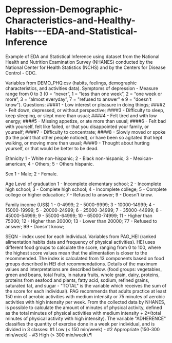# Depression-Demographic-Characteristics-and-Healthy-Habits---EDA-and-Statistical-Inference
Example of EDA and Statistical Inference using dataset from the National Health and Nutrition Examination Survey (NHANES) conducted by the National Center for Health Statistics (NCHS) and by the Centers for Disease Control - CDC.

Variables from DEMO_PHQ.csv (habits, feelings, demographic characteristics, and activities data).
Symptoms of depression - Measure range from 0 to 3 (0 = “never”, 1 = “less than one week”, 2 = “one week or more”, 3 = “almost everyday”, 7 = "refused to answer" e 9 = "doesn't know").
Questions:
####1 - Low interest or pleasure in doing things; ####2 - Felt down, depressed, or without perspective; ####3 - Difficulty to sleep, keep sleeping, or slept more than usual; ####4 - Felt tired and with low energy; ####5 - Missing appetize, or ate more than usual; ####6 - Felt bad with yourself, felt like failed, or that you disappointed your family, or yourself; ####7 - Difficulty to concentrate; ####8 - Slowly moved or spoke (to the point that other people noticed), or have been so agitated that kept walking, or moving more than usual; ####9 - Thought about hurting yourself, or that would be better to be dead.

Ethnicity
1 - White non-hispanic;
2 - Black non-hispanic;
3 - Mexican-american;
4 - Others;
5 - Others hispanic.

Sex
1 - Male;
2 - Female.

Age
Level of graduation
1 - Incomplete elementary school;
2 - Incomplete high school;
3 - Complete high school;
4 - Incomplete college;
5 - Complete college or higher education;
7 - Refused to answer;
9 - Doesn't know.

Family income (US$)
1 - 0-4999; 2 - 5000-9999; 3 - 10000-14999; 4 - 15000-19999; 5 - 20000-24999; 6 - 25000-34999; 7 - 35000-44999; 8 - 45000-54999; 9 - 55000-64999; 10 - 65000-74999; 11 - Higher than 75000; 12 - Higher than 20000; 13 - Lower than 20000; 77 - Refused to answer; 99 - Doesn't know;

SEQN - index used for each individual.
Variables from PAG_HEI (ranked alimentation habits data and frequency of physical activities).
HEI uses different food groups to calculate the score, ranging from 0 to 100, where the highest score values mean that the alimentation is closer to the recommended.
The index is calculated from 13 components based on food groups described in HEI diet recommendations. Details of the maximum values and interpretations are described below. (food groups: vegetables, green and beans, total fruits, in natura fruits, whole grain, dairy, proteins, proteins from seafood and plants, fatty acid, sodium, refined grains, saturated fat, and sugar - "TOTAL" is the variable which receives the sum of the score for each individual).
PAG recommends that adults practice at least 150 min of aerobic activities with medium intensity or 75 minutes of aerobic activities with high intensity per week.
From the collected data by NHANES, is possible to calculate the amount of minutes of physical activity, defined as the total minutes of physical activities with medium intensity + 2*(total minutes of physical activity with high intensity). The variable "ADHERENCE" classifies the quantity of exercise done in a week per individual, and is divided in 3 classes: #1 Low (< 150 min/week) - #2 Appropriate (150-300 min/week) - #3 High (> 300 min/week).¶
